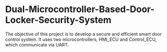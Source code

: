 # Dual-Microcontroller-Based-Door-Locker-Security-System
The objective of this project is to develop a secure and efficient smart door control system. It uses two microcontrollers, HMI_ECU and Control_ECU, which communicate via UART.

